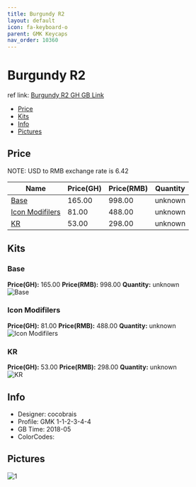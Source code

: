 ```yaml
---
title: Burgundy R2
layout: default
icon: fa-keyboard-o
parent: GMK Keycaps
nav_order: 10360
---
```


# Burgundy R2

ref link: [Burgundy R2 GH GB Link](https://geekhack.org/index.php?topic=95494.0)

* [Price](#price)
* [Kits](#kits)
* [Info](#info)
* [Pictures](#pictures)


## Price  
NOTE: USD to RMB exchange rate is 6.42

| Name          | Price(GH)    |  Price(RMB) | Quantity |
| ------------- | ------------ |  ---------- | -------- |
|[Base](#base)|165.00|998.00|unknown|
|[Icon Modifilers](#icon-modifilers)|81.00|488.00|unknown|
|[KR](#kr)|53.00|298.00|unknown|


## Kits
### Base
**Price(GH):** 165.00    **Price(RMB):** 998.00    **Quantity:** unknown  
<img src="{{ 'assets/images/gmk-keycaps/burgundyr2/kits_pics/base.png' | relative_url }}" alt="Base" class="image featured">

### Icon Modifilers
**Price(GH):** 81.00    **Price(RMB):** 488.00    **Quantity:** unknown  
<img src="{{ 'assets/images/gmk-keycaps/burgundyr2/kits_pics/icon-modifilers.png' | relative_url }}" alt="Icon Modifilers" class="image featured">

### KR
**Price(GH):** 53.00    **Price(RMB):** 298.00    **Quantity:** unknown  
<img src="{{ 'assets/images/gmk-keycaps/burgundyr2/kits_pics/kr.png' | relative_url }}" alt="KR" class="image featured">


## Info
* Designer: cocobrais
* Profile: GMK 1-1-2-3-4-4
* GB Time: 2018-05
* ColorCodes: 


## Pictures
<img src="{{ 'assets/images/gmk-keycaps/burgundyr2/rendering_pics/1.jpg' | relative_url }}" alt="1" class="image featured">
